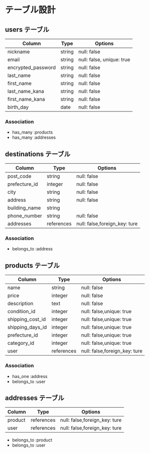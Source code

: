 # テーブル設計

## users テーブル

| Column             | Type       | Options                       |
| ------------------ | ---------- | ----------------------------- |
| nickname           | string     | null: false                   |
| email              | string     | null: false, unique: true     |
| encrypted_password | string     | null: false                   |
| last_name          | string     | null: false                   |
| first_name         | string     | null: false                   |
| last_name_kana     | string     | null: false                   |
| first_name_kana    | string     | null: false                   |
| birth_day          | date       | null: false                   |

### Association

- has_many :products
- has_many :addresses

## destinations テーブル

| Column             | Type       | Options                       |
| ------------------ | ---------- | ----------------------------- |
| post_code          | string     | null: false                   |
| prefecture_id      | integer    | null: false                   |
| city               | string     | null: false                   |
| address            | string     | null: false                   |
| building_name      | string     |                               |
| phone_number       | string     | null: false                   |
| addresses          | references | null: false,foreign_key: ture |

### Association

- belongs_to :address

## products テーブル

| Column             | Type       | Options                       |
| ------------------ | ---------- | ----------------------------- |
| name               | string     | null: false                   |
| price              | integer    | null: false                   |
| description        | text       | null: false                   |
| condition_id       | integer    | null: false,unique: true      |
| shipping_cost_id   | integer    | null: false,unique: true      |
| shipping_days_id   | integer    | null: false,unique: true      |
| prefecture_id      | integer    | null: false,unique: true      |
| category_id        | integer    | null: false,unique: true      |
| user               | references | null: false,foreign_key: ture |

### Association

- has_one :address
- belongs_to :user

## addresses テーブル

| Column             | Type       | Options                       |
| ------------------ | ---------- | ----------------------------- |
| product            | references | null: false,foreign_key: ture |
| user               | references | null: false,foreign_key: ture |

- belongs_to :product
- belongs_to :user
